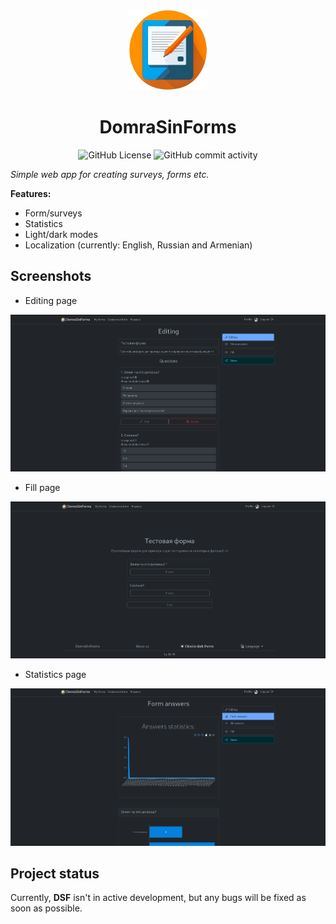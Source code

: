 <center>

<img src=".github/images/logo.png" width="128" alt="logo">

# DomraSinForms

![GitHub License](https://img.shields.io/github/license/katy248/domrasinforms?style=for-the-badge)
![GitHub commit activity](https://img.shields.io/github/commit-activity/t/katy248/domrasinforms?style=for-the-badge)

</center>

_Simple web app for creating surveys, forms etc._

**Features:**

- Form/surveys
- Statistics
- Light/dark modes
- Localization (currently: English, Russian and Armenian)

## Screenshots

- Editing page

![-](.github/images/editing-page.png)

- Fill page

![alt text](.github/images/fill-page.png)

- Statistics page

![alt text](.github/images/statistics-page.png)

## Project status

Currently, **DSF** isn't in active development, but any bugs will be fixed as soon as possible.
